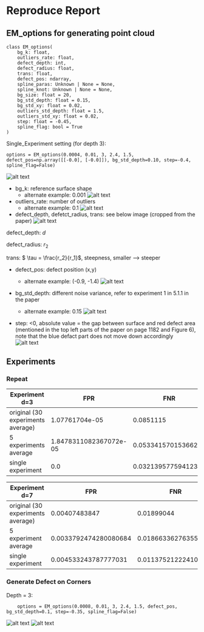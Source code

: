 # Reproduce Report

## EM_options for generating point cloud 

```
class EM_options(
    bg_k: float,
    outliers_rate: float,
    defect_depth: int,
    defect_radius: float,
    trans: float,
    defect_pos: ndarray,
    spline_paras: Unknown | None = None,
    spline_knot: Unknown | None = None,
    bg_size: float = 20,
    bg_std_depth: float = 0.15,
    bg_std_xy: float = 0.02,
    outliers_std_depth: float = 1.5,
    outliers_std_xy: float = 0.02,
    step: float = -0.45,
    spline_flag: bool = True
)
```

Single_Experiment setting (for depth 3):
``` 
options = EM_options(0.0004, 0.01, 3, 2.4, 1.5, defect_pos=np.array([[-0.0], [-0.0]]), bg_std_depth=0.10, step=-0.4, spline_flag=False) 
```
![alt text](image.png)
- bg_k: reference surface shape
  - alternate example: 0.001
  ![alt text](image-1.png)
- outliers_rate: number of outliers
  - alternate example: 0.1
  ![alt text](image-2.png)
- defect_depth, defetct_radius, trans: see below image (cropped from the paper)
![alt text](image-3.png)

defect_depth: $d$

defect_radius: $r_2$

trans: $ \tau = \frac{r_2}{r_1}$, steepness, smaller --> steeper

- defect_pos: defect position (x,y)
  - alternate example: (-0.9, -1.4)
  ![alt text](image-4.png)

- bg_std_depth: different noise variance, refer to experiment 1 in 5.1.1 in the paper
  - alternate example: 0.15
  ![alt text](image-5.png)

- step: <0, absolute value = the gap between surface and red defect area (mentioned in the top left parts of the paper on page 1182 and Figure 6), note that the blue defact part does not move down accordingly
![alt text](image-6.png)


## Experiments

### Repeat
|Experiment d=3 | FPR   | FNR |
| -------- | ------- | ------- |
| original (30 experiments average)  | 1.07761704e-05   | 0.0851115 |
| 5 experiments average   |  1.8478311082367072e-05   | 0.05334157015366224|
| single experiment | 0.0   | 0.03213957759412305 |



|Experiment d=7 | FPR   | FNR |
| -------- | ------- | ------- |
| original (30 experiments average)  | 0.00407483847  |  0.01899044 |
| 5 experiment average   |  0.0033792474280080684  | 0.018663362763552894 |
| single experiment| 0.004533243787777031    | 0.01137521222410866|

### Generate Defect on Corners
Depth = 3:
```
    options = EM_options(0.0008, 0.01, 3, 2.4, 1.5, defect_pos, bg_std_depth=0.1, step=-0.35, spline_flag=False)
```
![alt text](image-7.png)
![alt text](image-8.png)